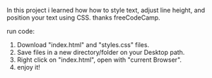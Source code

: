 In this project i learned how how to style text, adjust line height, and position your text using CSS. thanks freeCodeCamp.

run code:

  1. Download "index.html" and "styles.css" files.
  2. Save files in a new directory/folder on your Desktop path.
  3. Right click on "index.html", open with "current Browser".
  4. enjoy it!
